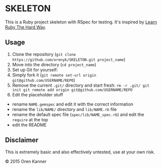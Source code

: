 # SKELETON

This is a Ruby project skeleton with RSpec for testing. It's inspired by [Learn
Ruby The Hard Way](http://learnrubythehardway.org/book/ex46.html).

## Usage
1. Clone the repository (`git clone https://github.com/orenyk/SKELETON.git
   project_name`)
2. Move into the directory (`cd project_name`)
3. Set up Git for yourself:
  1. Simply fork it (`git remote set-url origin git@github.com/USERNAME/REPO`)
  2. Remove the current `.git/` directory and start fresh:
    ```
rm -r .git/
git init
git remote add origin git@github.com/USERNAME/REPO
    ```
4. Edit the placeholder stuff
  * rename `NAME.gemspec` and edit it with the correct information
  * rename the `lib/NAME/` directory and `lib/NAME.rb` file
  * rename the default spec file (`spec/lib/NAME_spec.rb`) and edit the
    `require` at the top
  * edit the README

## Disclaimer
This is extremely basic and also effectively untested, use at your own risk.

&copy; 2015 Oren Kanner
